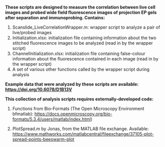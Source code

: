 **These scripts are designed to measure the correlation between live cell images and probed wide field fluorescence images of projection EP gels after separation and immunoprobing.  Contains:**

1. Scanslide_LiveCorrelationWrapper.m: wrapper script to analyze a pair of live/probed images
2. Initialization.xlsx: initialization file containing information about the two stitched fluorescence images to be analyzed (read in by the wrapper script)
3. ChannelInitialization.xlsx: initialization file containing false-colour information about the fluorescence contained in each image (read in by the wrapper script)
3. A set of various other functions called by the wrapper script during analysis

**Example data that were analyzed by these scripts are available: https://doi.org/10.6078/D1B13V**


**This collection of analysis scripts requires externally-developed code:**

1. Functions from Bio-Formats (The Open Microscopy Environment bfmatlab): https://docs.openmicroscopy.org/bio-formats/5.3.4/users/matlab/index.html)

2. PlotSpread.m by Jonas, from the MATLAB file exchange.  Available: https://www.mathworks.com/matlabcentral/fileexchange/37105-plot-spread-points-beeswarm-plot
